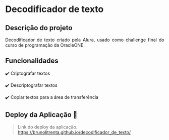 <h1>Decodificador de texto</h1> 

## Descrição do projeto 

<p align="justify">
   Decodificador de texto criado pela Alura, usado como challenge final do curso de programação da OracleONE.
</p>

## Funcionalidades

:heavy_check_mark: Criptografar textos

:heavy_check_mark: Descriptografar textos 

:heavy_check_mark: Copiar textos para a área de transferência

## Deploy da Aplicação :dash:

> Link do deploy da aplicação.
> https://brunolitrenta.github.io/decodificador_de_texto/

